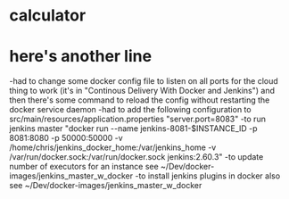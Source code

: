 # calculator
# here's another line

-had to change some docker config file to listen on all ports for the cloud thing to work 
(it's in "Continous Delivery With Docker and Jenkins") and then there's some command to reload the
config without restarting the docker service daemon
-had to add the following configuration to src/main/resources/application.properties
"server.port=8083"
-to run jenkins master 
"docker run --name jenkins-8081-$INSTANCE_ID -p 8081:8080 -p 50000:50000 -v /home/chris/jenkins_docker_home:/var/jenkins_home -v /var/run/docker.sock:/var/run/docker.sock jenkins:2.60.3"
-to update number of executors for an instance see ~/Dev/docker-images/jenkins_master_w_docker
-to install jenkins plugins in docker also see ~/Dev/docker-images/jenkins_master_w_docker

